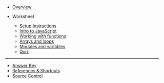- [Overview](/javascript/)

- Worksheet

  - [Setup Instructions](/javascript/setup/)
  - [Intro to JavaScript](/javascript/1-js-intro/)
  - [Working with functions](/javascript/2-function/)
  - [Arrays and loops](/javascript/3-array-loop/)
  - [Modules and variables](/javascript/4-modules-variables/)
  - [Quiz](/javascript/quiz.md)
  <!-- - [Data Types and Methods](/javascript/5-data-types-methods/)
  - [Promises](/javascript/6-promises/) -->
  

---

- [Answer Key](/javascript/answer-key.md)
- [References & Shortcuts](/javascript/references/)
- [Source Control](https://kansascitywomenintechnology.github.io/cocktails-worksheets/#/source_control/)